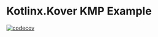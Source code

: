 # Kotlinx.Kover KMP Example

[![codecov](https://codecov.io/gh/faogustavo/kmp-kover/branch/main/graph/badge.svg?token=RHNX745RXK)](https://codecov.io/gh/faogustavo/kmp-kover)
